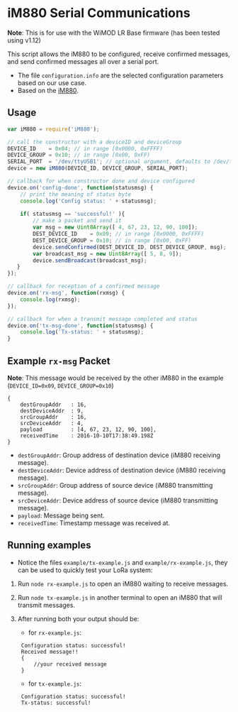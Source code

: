 iM880 Serial Communications
===========================
**Note**: This is for use with the WiMOD LR Base firmware (has been tested using v1.12) 

This script allows the iM880 to be configured, receive confirmed messages, and 
    send confirmed messages all over a serial port.
- The file `configuration.info` are the selected configuration parameters based
    on our use case.
- Based on the [iM880](http://www.wireless-solutions.de/products/radiomodules/im880b-l.html).

Usage
--------

```javascript
var iM880 = require('iM880');

// call the constructor with a deviceID and deviceGroup
DEVICE_ID    = 0x04; // in range [0x0000, 0xFFFF)
DEVICE_GROUP = 0x10; // in range [0x00, 0xFF)
SERIAL_PORT  = '/dev/ttyUSB1'; // optional argument, defaults to /dev/ttyUSB0
device = new iM880(DEVICE_ID, DEVICE_GROUP, SERIAL_PORT);

// callback for when constructor done and device configured
device.on('config-done', function(statusmsg) {
    // print the meaning of status byte
    console.log('Config status: ' + statusmsg);
    
    if( statusmsg == 'successful!' ){
        // make a packet and send it
        var msg = new Uint8Array([ 4, 67, 23, 12, 90, 100]);
        DEST_DEVICE_ID    = 0x09; // in range [0x0000, 0xFFFF)
        DEST_DEVICE_GROUP = 0x10; // in range [0x00, 0xFF)
        device.sendConfirmed(DEST_DEVICE_ID, DEST_DEVICE_GROUP, msg);
        var broadcast_msg = new Uint8Array([ 5, 8, 9]);
        device.sendBroadcast(broadcast_msg);
   }
});

// callback for reception of a confirmed message
device.on('rx-msg', function(rxmsg) {
    console.log(rxmsg);
});

// callback for when a transmit message completed and status
device.on('tx-msg-done', function(statusmsg) {
    console.log('Tx-status: ' + statusmsg);
}
```

Example `rx-msg` Packet
----------------------
**Note**: This message would be received by the other iM880 in the example 
        (`DEVICE_ID=0x09`, `DEVICE_GROUP=0x10`)

```
{
    destGroupAddr   : 16,
    destDeviceAddr  : 9,
    srcGroupAddr    : 16,
    srcDeviceAddr   : 4,
    payload         : [4, 67, 23, 12, 90, 100],
    receivedTime    : 2016-10-10T17:38:49.198Z
}
```

- `destGroupAddr`: Group address of destination device (iM880 receiving message).
- `destDeviceAddr`: Device address of destination device (iM880 receiving message).
- `srcGroupAddr`: Group address of source device (iM880 transmitting message).
- `srcDeviceAddr`: Device address of source device (iM880 transmitting message).
- `payload`: Message being sent.
- `receivedTime`: Timestamp message was received at.


Running examples
-------------------
- Notice the files `example/tx-example.js` and `example/rx-example.js`, they can
   be used to quickly test your LoRa system:

1. Run `node rx-example.js` to open an iM880 waiting to receive messages.
2. Run `node tx-example.js` in another terminal to open an iM880 that will 
        transmit messages.
3. After running both your output should be:
    * for `rx-example.js`: 
   
   ```
    Configuration status: successful!
    Received message!!
    {
        //your received message
    }
    ```
   
   * for `tx-example.js`:
   
   ```
    Configuration status: successful!
    Tx-status: successful!
    ```

